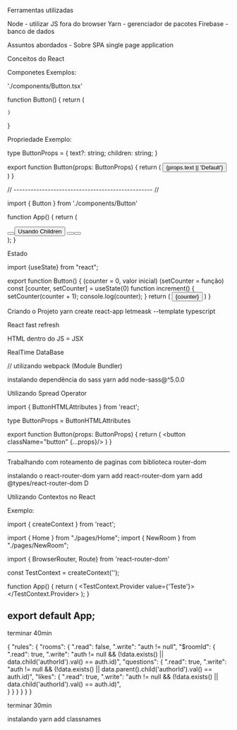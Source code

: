 Ferramentas utilizadas 

Node - utilizar JS fora do browser 
Yarn - gerenciador de pacotes
Firebase - banco de dados 


Assuntos abordados - Sobre 
SPA single page application 

Conceitos do React 

Componetes 
Exemplos: 

'./components/Button.tsx'

function Button() {
    return (

    )
}

Propriedade
Exemplo:

type ButtonProps = {
    text?: string;
    children: string;
}

export function Button(props: ButtonProps) {
    return (
        <button>{props.text || 'Default'}</button>
    )
}

// ------------------------------------------------- //

import { Button } from './components/Button'

function App() {
  return (
    <div>
      <Button text="Botão 1"/>
      <Button> Usando Children </Button>
      <Button />
      <Button />
    </div>
  );
}

Estado 

import {useState} from  "react";

export function Button() {
    (counter = 0, valor inicial)
    (setCounter = função)
    const [counter, setCounter] = useState(0) 
    function increment() {
        setCounter(counter + 1);
        console.log(counter);
    }
    return (
        <button onClick={increment}>{counter}</button>
    )
}


Criando o Projeto 
yarn create react-app letmeask --template typescript

React 
fast refresh 

HTML dentro do JS = JSX


RealTime DataBase

// utilizando webpack (Module Bundler)

instalando dependência do sass
yarn add node-sass@^5.0.0


Utilizando Spread Operator 

import { ButtonHTMLAttributes } from 'react';

type ButtonProps = ButtonHTMLAttributes<HTMLButtonElement>

export function Button(props: ButtonProps) {
    return (
        <button className="button" {...props}/>
    )
}

--------------------------------------------------------------
Trabalhando com roteamento de paginas com biblioteca router-dom

instalando o react-router-dom 
yarn add react-router-dom
yarn add @types/react-router-dom D

Utilizando Contextos no React

Exemplo: 

import { createContext } from 'react';

import { Home } from "./pages/Home";
import { NewRoom } from "./pages/NewRoom";

import { BrowserRouter, Route} from 'react-router-dom'

const TestContext = createContext('');

function App() {
  return (
  <BrowserRouter>
    <TestContext.Provider value={'Teste'}> 
      <Route path="/" exact component={Home} />
      <Route path="/rooms/new" component={NewRoom} />
    </TestContext.Provider>
  </BrowserRouter>
  );
}

export default App;
---------------------------------------------------------------

terminar 40min

{
  "rules": {
    "rooms": {
      ".read": false,
      ".write": "auth != null",
      "$roomId": {
        ".read": true,
        ".write": "auth != null && (!data.exists() || data.child('authorId').val() == auth.id)",
        "questions": {
          ".read": true,
          ".write": "auth != null && (!data.exists() || data.parent().child('authorId').val() == auth.id)",
          "likes": {
            ".read": true,
            ".write": "auth != null && (!data.exists() || data.child('authorId').val() == auth.id)",  
          }
        }
      }
    }
  }
}

terminar 30min

instalando yarn add classnames 


